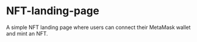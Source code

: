 # NFT-landing-page

A simple NFT landing page where users can connect their MetaMask wallet and mint an NFT.

